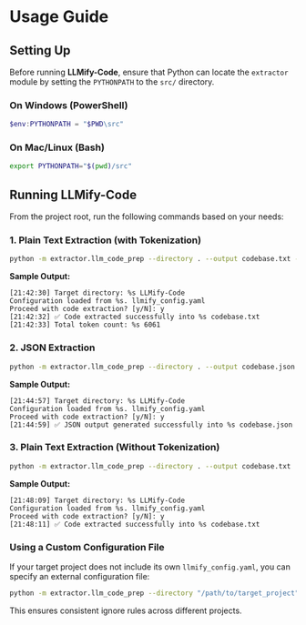 # Usage Guide

## Setting Up

Before running **LLMify-Code**, ensure that Python can locate the `extractor` module by setting the `PYTHONPATH` to the `src/` directory.

### On Windows (PowerShell)
```powershell
$env:PYTHONPATH = "$PWD\src"
```

### On Mac/Linux (Bash)
```bash
export PYTHONPATH="$(pwd)/src"
```

## Running LLMify-Code

From the project root, run the following commands based on your needs:

### 1. Plain Text Extraction (with Tokenization)
```bash
python -m extractor.llm_code_prep --directory . --output codebase.txt --tokenize
```
**Sample Output:**
```
[21:42:30] Target directory: %s LLMify-Code
Configuration loaded from %s. llmify_config.yaml
Proceed with code extraction? [y/N]: y
[21:42:32] ✅ Code extracted successfully into %s codebase.txt
[21:42:33] Total token count: %s 6061
```

### 2. JSON Extraction
```bash
python -m extractor.llm_code_prep --directory . --output codebase.json --output-format json
```
**Sample Output:**
```
[21:44:57] Target directory: %s LLMify-Code
Configuration loaded from %s. llmify_config.yaml
Proceed with code extraction? [y/N]: y
[21:44:59] ✅ JSON output generated successfully into %s codebase.json
```

### 3. Plain Text Extraction (Without Tokenization)
```bash
python -m extractor.llm_code_prep --directory . --output codebase.txt
```
**Sample Output:**
```
[21:48:09] Target directory: %s LLMify-Code
Configuration loaded from %s. llmify_config.yaml
Proceed with code extraction? [y/N]: y
[21:48:11] ✅ Code extracted successfully into %s codebase.txt
```

### Using a Custom Configuration File

If your target project does not include its own `llmify_config.yaml`, you can specify an external configuration file:

```bash
python -m extractor.llm_code_prep --directory "/path/to/target_project" --output codebase.txt --config "/path/to/LLMify-Code/llmify_config.yaml"
```
This ensures consistent ignore rules across different projects.
